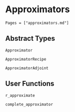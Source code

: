 # Approximators 

```@contents
Pages = ["approximators.md"]
```

## Abstract Types

```@docs
Approximator

ApproximatorRecipe

ApproximatorAdjoint
```

## User Functions
```
r_approximate

complete_approximator
```
